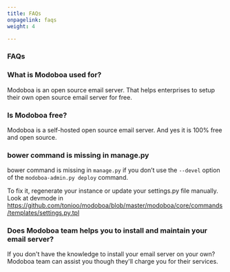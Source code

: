 ```yaml
---
title: FAQs
onpagelink: faqs
weight: 4

---
```


### FAQs

### What is Modoboa used for?
Modoboa is an open source email server. That helps enterprises to setup their own open source email server for free.

### Is Modoboa free?
Modoboa is a self-hosted open source email server. And yes it is 100% free and open source.

### bower command is missing in manage.py
bower command is missing in `manage.py` if you don’t use the `--devel` option of the `modoboa-admin.py deploy` command.

To fix it, regenerate your instance or update your settings.py file manually. Look at devmode in https://github.com/tonioo/modoboa/blob/master/modoboa/core/commands/templates/settings.py.tpl

### Does Modoboa team helps you to install and maintain your email server?
If you don't have the knowledge to install your email server on your own? Modoboa team can assist you though they'll charge you for their services.

